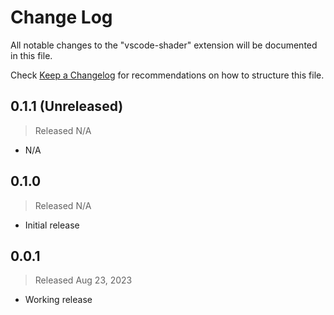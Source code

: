# Change Log

All notable changes to the "vscode-shader" extension will be documented in this file.

Check [Keep a Changelog](http://keepachangelog.com/) for recommendations on how to structure this file.

## 0.1.1 (Unreleased)
> Released N/A

- N/A

## 0.1.0
> Released N/A

- Initial release

## 0.0.1
> Released Aug 23, 2023

* Working release
